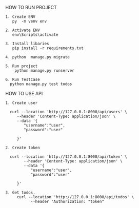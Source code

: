 
HOW TO RUN PROJECT

    1. Create ENV
       py  -m venv env
    
    2. Activate ENV
       env\Scripts\activate
    
    3. Install libaries
       pip install -r requirements.txt
    
    4. python  manage.py migrate

    5. Run project 
        python manage.py runserver

    6. Run TestCase
      python manage.py test todos




HOW TO USE API

    1. Create user

      curl --location 'http://127.0.0.1:8000/api/users' \
         --header 'Content-Type: application/json' \
         --data '{
            "username":"user",
            "password":"user"

         }'
    
    2. Create token

      curl --location 'http://127.0.0.1:8000/api/token' \
            --header 'Content-Type: application/json' \
            --data '{
               "username":"user",
               "password":"user"

         }'

    3. Get todos.
         curl --location 'http://127.0.0.1:8000/api/todos' \
               --header 'Authorization: "token"
     
    
      